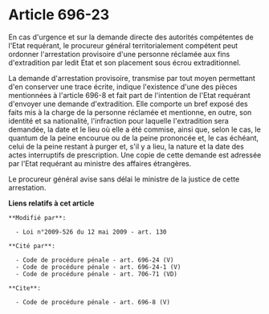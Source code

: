 # Article 696-23

En cas d'urgence et sur la demande directe des autorités compétentes de l'Etat requérant, le procureur général
territorialement compétent peut ordonner l'arrestation provisoire d'une personne réclamée aux fins d'extradition par ledit
Etat et son placement sous écrou extraditionnel. 

La demande d'arrestation provisoire, transmise par tout moyen permettant d'en conserver une trace écrite, indique l'existence
d'une des pièces mentionnées à l'article 696-8 et fait part de l'intention de l'Etat requérant d'envoyer une demande
d'extradition. Elle comporte un bref exposé des faits mis à la charge de la personne réclamée et mentionne, en outre, son
identité et sa nationalité, l'infraction pour laquelle l'extradition sera demandée, la date et le lieu où elle a été commise,
ainsi que, selon le cas, le quantum de la peine encourue ou de la peine prononcée et, le cas échéant, celui de la peine
restant à purger et, s'il y a lieu, la nature et la date des actes interruptifs de prescription. Une copie de cette demande
est adressée par l'Etat requérant au ministre des affaires étrangères. 

Le procureur général avise sans délai le ministre de la justice de cette arrestation.

**Liens relatifs à cet article**

	**Modifié par**:

	  - Loi n°2009-526 du 12 mai 2009 - art. 130

	**Cité par**:

	  - Code de procédure pénale - art. 696-24 (V)
	  - Code de procédure pénale - art. 696-24-1 (V)
	  - Code de procédure pénale - art. 706-71 (VD)

	**Cite**:

	  - Code de procédure pénale - art. 696-8 (V)
